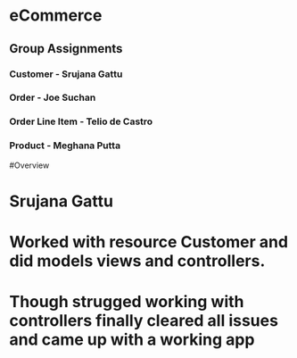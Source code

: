 # eCommerce

## Group Assignments 

### Customer - Srujana Gattu
### Order - Joe Suchan
### Order Line Item - Telio de Castro
### Product - Meghana Putta

#Overview
# Srujana Gattu
# Worked with resource Customer and did models views and controllers.
# Though strugged working with controllers finally cleared all issues and came up with a working app
